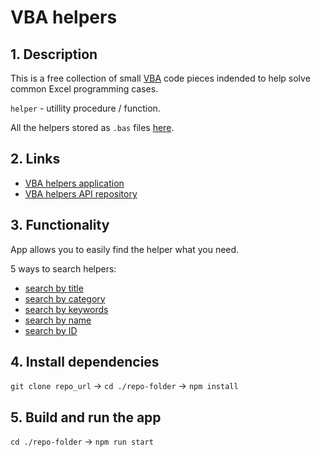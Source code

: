 # VBA helpers

## 1. Description
This is a free collection of small [VBA](https://en.wikipedia.org/wiki/Visual_Basic_for_Applications) code pieces indended to help solve common Excel programming cases.

`helper` - utillity procedure / function.

All the helpers stored as `.bas` files [here](https://github.com/akzhar/vba-helpers-api/tree/main/data).

## 2. Links
- [VBA helpers application](https://vba-helpers.herokuapp.com)
- [VBA helpers API repository](https://github.com/akzhar/vba-helpers-api)

## 3. Functionality
App allows you to easily find the helper what you need.

5 ways to search helpers:

- [search by title](https://vba-helpers.herokuapp.com/search?type=t)
- [search by category](https://vba-helpers.herokuapp.com/search?type=k)
- [search by keywords](https://vba-helpers.herokuapp.com/search?type=k)
- [search by name](https://vba-helpers.herokuapp.com/search?type=n)
- [search by ID](https://vba-helpers.herokuapp.com/search?type=i)

## 4. Install dependencies
`git clone repo_url` → `cd ./repo-folder` → `npm install`

## 5. Build and run the app
`cd ./repo-folder` → `npm run start`
